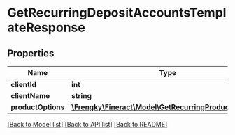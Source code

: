 # GetRecurringDepositAccountsTemplateResponse

## Properties
Name | Type | Description | Notes
------------ | ------------- | ------------- | -------------
**clientId** | **int** |  | [optional] 
**clientName** | **string** |  | [optional] 
**productOptions** | [**\Frengky\Fineract\Model\GetRecurringProductOptions[]**](GetRecurringProductOptions.md) |  | [optional] 

[[Back to Model list]](../../README.md#documentation-for-models) [[Back to API list]](../../README.md#documentation-for-api-endpoints) [[Back to README]](../../README.md)

